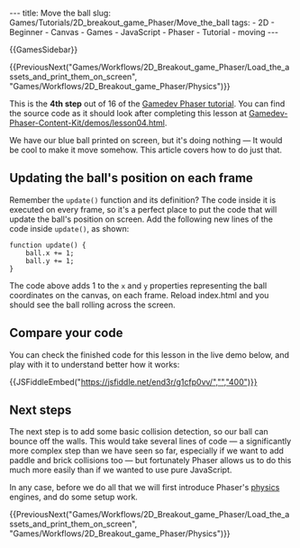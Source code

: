 --- title: Move the ball slug: Games/Tutorials/2D_breakout_game_Phaser/Move_the_ball tags: - 2D - Beginner - Canvas - Games - JavaScript - Phaser - Tutorial - moving ---

{{GamesSidebar}}

{{PreviousNext("Games/Workflows/2D\_Breakout\_game\_Phaser/Load\_the\_assets\_and\_print\_them\_on\_screen", "Games/Workflows/2D\_Breakout\_game\_Phaser/Physics")}}

This is the **4th step** out of 16 of the [Gamedev Phaser tutorial](/en-US/docs/Games/Tutorials/2D_breakout_game_Phaser). You can find the source code as it should look after completing this lesson at [Gamedev-Phaser-Content-Kit/demos/lesson04.html](https://github.com/end3r/Gamedev-Phaser-Content-Kit/blob/gh-pages/demos/lesson04.html).

<span class="seoSummary">We have our blue ball printed on screen, but it's doing nothing — It would be cool to make it move somehow. This article covers how to do just that.</span>

## Updating the ball's position on each frame

Remember the `update()` function and its definition? The code inside it is executed on every frame, so it's a perfect place to put the code that will update the ball's position on screen. Add the following new lines of the code inside `update()`, as shown:

    function update() {
        ball.x += 1;
        ball.y += 1;
    }

The code above adds 1 to the `x` and `y` properties representing the ball coordinates on the canvas, on each frame. Reload index.html and you should see the ball rolling across the screen.

## Compare your code

You can check the finished code for this lesson in the live demo below, and play with it to understand better how it works:

{{JSFiddleEmbed("https://jsfiddle.net/end3r/g1cfp0vv/","","400")}}

## Next steps

The next step is to add some basic collision detection, so our ball can bounce off the walls. This would take several lines of code — a significantly more complex step than we have seen so far, especially if we want to add paddle and brick collisions too — but fortunately Phaser allows us to do this much more easily than if we wanted to use pure JavaScript.

In any case, before we do all that we will first introduce Phaser's [physics](/en-US/docs/Games/Tutorials/2D_breakout_game_Phaser/Physics) engines, and do some setup work.

{{PreviousNext("Games/Workflows/2D\_Breakout\_game\_Phaser/Load\_the\_assets\_and\_print\_them\_on\_screen", "Games/Workflows/2D\_Breakout\_game\_Phaser/Physics")}}
